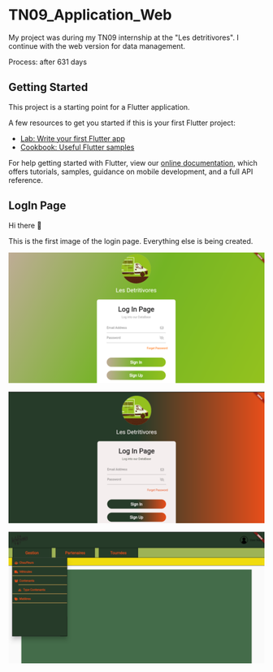 # TN09_Application_Web

My project was during my TN09 internship at the "Les detritivores". I continue with the web version for data management.

Process: after 631 days  

## Getting Started

This project is a starting point for a Flutter application.

A few resources to get you started if this is your first Flutter project:

- [Lab: Write your first Flutter app](https://flutter.dev/docs/get-started/codelab)
- [Cookbook: Useful Flutter samples](https://flutter.dev/docs/cookbook)

For help getting started with Flutter, view our
[online documentation](https://flutter.dev/docs), which offers tutorials,
samples, guidance on mobile development, and a full API reference.

## LogIn Page

Hi there 👋

This is the first image of the login page. Everything else is being created.

![alt text](images/login_page_v1.png)  

![alt text](images/login_page_v2.png)  

![alt text](images/home_page_v2.png)  